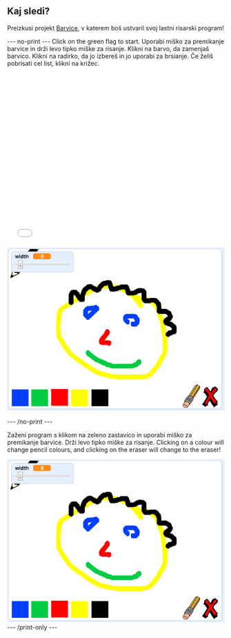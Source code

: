 ## Kaj sledi?

Preizkusi projekt [Barvice](https://projects.raspberrypi.org/en/projects/paint-box?utm_source=pathway&utm_medium=whatnext&utm_campaign=projects), v katerem boš ustvaril svoj lastni risarski program!

\--- no-print \--- Click on the green flag to start. Uporabi miško za premikanje barvice in drži levo tipko miške za risanje. Klikni na barvo, da zamenjaš barvico. Klikni na radirko, da jo izbereš in jo uporabi za brsianje. Če želiš pobrisati cel list, klikni na križec.

<div class="scratch-preview">
  <iframe allowtransparency="true" width="485" height="402" src="//scratch.mit.edu/projects/embed/267243161/?autostart=false" frameborder="0" scrolling="no"></iframe>
  <img src="images/paint-box-showcase.png">
</div>

\--- /no-print \---

Zaženi program s klikom na zeleno zastavico in uporabi miško za premikanje barvice. Drži levo tipko miške za risanje. Clicking on a colour will change pencil colours, and clicking on the eraser will change to the eraser!

![vitrina](images/paint-box-showcase.png) \--- /print-only \---